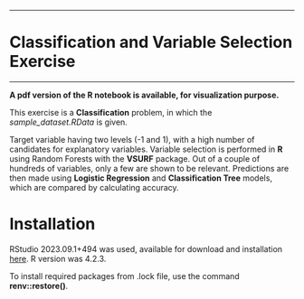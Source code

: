 ***
# Classification and Variable Selection Exercise
***

**A pdf version of the R notebook is available, for visualization purpose.** 

This exercise is a **Classification** problem, in which the *sample_dataset.RData* is given.

Target variable having two levels (-1 and 1), with a high number of candidates for explanatory variables. Variable selection is performed in **R** using Random Forests with the **VSURF** package. Out of a couple of hundreds of variables, only a few are shown to be relevant. Predictions are then made using **Logistic Regression** and **Classification Tree** models, which are compared by calculating accuracy.


# Installation

RStudio 2023.09.1+494 was used, available for download and installation <a href="https://dailies.rstudio.com/version/2023.09.1+494/" target="_blank">here</a>. R version was 4.2.3.

To install required packages from .lock file, use the command **renv::restore()**.
